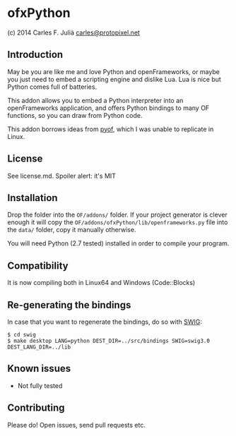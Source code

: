 ofxPython
=========

(c) 2014 Carles F. Julià <carles@protopixel.net>

Introduction
------------
May be you are like me and love Python and openFrameworks, or maybe you just need to embed a scripting engine and dislike Lua. Lua is nice but Python comes full of batteries.

This addon allows you to embed a Python interpreter into an openFrameworks application, and offers Python bindings to many OF functions, so you can draw from Python code.

This addon borrows ideas from [pyof](https://github.com/johnglover/pyof), which I was unable to replicate in Linux.

License
-------
See license.md. Spoiler alert: it's MIT

Installation
------------
Drop the folder into the `OF/addons/` folder. If your project generator is clever enough it will copy the `OF/addons/ofxPython/lib/openframeworks.py` file into the `data/` folder, copy it manually otherwise.

You will need Python (2.7 tested) installed in order to compile your program.

Compatibility
------------
It is now compiling both in Linux64 and Windows (Code::Blocks)

Re-generating the bindings
--------------------------
In case that you want to regenerate the bindings, do so with [SWIG](http://www.swig.org/):

```
$ cd swig
$ make desktop LANG=python DEST_DIR=../src/bindings SWIG=swig3.0 DEST_LANG_DIR=../lib
```

Known issues
------------
- Not fully tested

Contributing
------------
Please do! Open issues, send pull requests etc.
